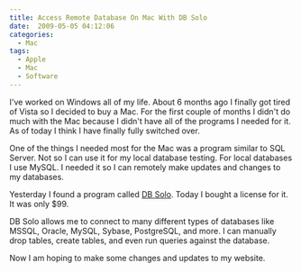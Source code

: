 ```yaml
---
title: Access Remote Database On Mac With DB Solo
date:  2009-05-05 04:12:06
categories:
  - Mac
tags:
  - Apple
  - Mac
  - Software
---
```


I've worked on Windows all of my life. About 6 months ago I finally got tired of Vista so I decided to buy a Mac. For the first couple of months I didn't do much with the Mac because I didn't have all of the programs I needed for it. As of today I think I have finally fully switched over.

One of the things I needed most for the Mac was a program similar to SQL Server. Not so I can use it for my local database testing. For local databases I use MySQL. I needed it so I can remotely make updates and changes to my databases.

Yesterday I found a program called <a href="http://www.dbsolo.com" target="_blank">DB Solo</a>. Today I bought a license for it. It was only $99.

DB Solo allows me to connect to many different types of databases like MSSQL, Oracle, MySQL, Sybase, PostgreSQL, and more. I can manually drop tables, create tables, and even run queries against the database.

Now I am hoping to make some changes and updates to my website.
